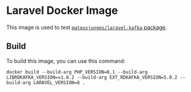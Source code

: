 # Laravel Docker Image
This image is used to test [`mateusjunges/laravel-kafka` package](https://github.com/mateusjunges/laravel-kafka).

## Build
To build this image, you can use this command:

```
docker build --build-arg PHP_VERSION=8.1 --build-arg LIBRDKAFKA_VERSION=v1.8.2 --build-arg EXT_RDKAFKA_VERSION=5.0.2 --build-arg LARAVEL_VERSION=8 .
```